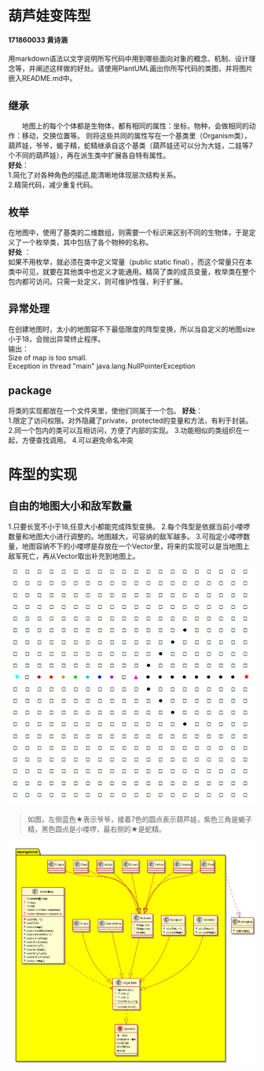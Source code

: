 # 葫芦娃变阵型
#### 171860033 黄诗涵
用markdown语法以文字说明所写代码中用到哪些面向对象的概念、机制、设计理念等，并阐述这样做的好处。请使用PlantUML画出你所写代码的类图，并将图片嵌入README.md中。


## 继承
 
&emsp;&emsp;地图上的每个个体都是生物体，都有相同的属性：坐标，物种，会做相同的动作：移动，交换位置等。
则将这些共同的属性写在一个基类里（Organism类），葫芦娃，爷爷，蝎子精，蛇精继承自这个基类（葫芦娃还可以分为大娃，二娃等7个不同的葫芦娃），再在派生类中扩展各自特有属性。  
**好处**：   
1.简化了对各种角色的描述,能清晰地体现层次结构关系。  
2.精简代码，减少重复代码。

## 枚举

在地图中，使用了基类的二维数组，则需要一个标识来区别不同的生物体，于是定义了一个枚举类，其中包括了各个物种的名称。  
**好处** ：  
如果不用枚举，就必须在类中定义常量（public static final），而这个常量只在本类中可见，就要在其他类中也定义才能通用。精简了类的成员变量，枚举类在整个包内都可访问。只需一处定义，则可维护性强，利于扩展。

## 异常处理
在创建地图时，太小的地图容不下最低限度的阵型变换，所以当自定义的地图size小于18，会抛出异常终止程序。  
输出：  
Size of map is too small.  
Exception in thread "main" java.lang.NullPointerException

## package

将类的实现都放在一个文件夹里，使他们同属于一个包。
**好处**：  
1.限定了访问权限。对外隐藏了private，protected的变量和方法，有利于封装。
2.同一个包内的类可以互相访问，方便了内部的实现。
3.功能相似的类组织在一起，方便查找调用。
4.可以避免命名冲突


# 阵型的实现

## 自由的地图大小和敌军数量
  1.只要长宽不小于18,任意大小都能完成阵型变换。
  2.每个阵型是依据当前小喽啰数量和地图大小进行调整的。地图越大，可容纳的敌军越多。
  3.可指定小喽啰数量，地图容纳不下的小喽啰是存放在一个Vector里，将来的实现可以是当地图上敌军死亡，再从Vector取出补充到地图上。

  ![exp](\picture\exp.png)

  >如图，左侧蓝色★表示爷爷，接着7色的圆点表示葫芦娃，紫色三角是蝎子精，黑色圆点是小喽啰，最右侧的★是蛇精。


![uml](\picture\hw3_uml.png)
